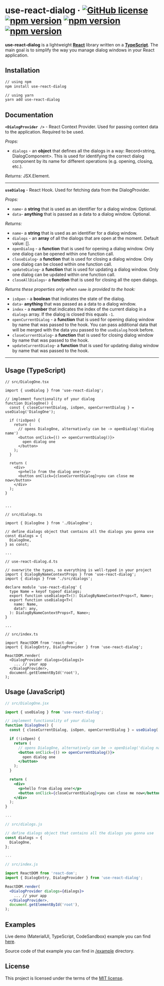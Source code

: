 # use-react-dialog &middot; [![GitHub license](https://img.shields.io/badge/license-MIT-blue.svg)](https://github.com/facebook/react/blob/master/LICENSE) [![npm version](https://img.shields.io/npm/v/use-react-dialog.svg?style=flat)](https://www.npmjs.com/package/use-react-dialog) [![npm version](https://img.shields.io/bundlephobia/min/use-react-dialog)](https://www.npmjs.com/package/use-react-dialog) [![npm version](https://img.shields.io/bundlephobia/minzip/use-react-dialog)](https://www.npmjs.com/package/use-react-dialog)

**use-react-dialog** is a lightweight [**React**](https://reactjs.org/) library written on a [**TypeScript**](https://www.typescriptlang.org/). The main goal is to simplify the way you manage dialog windows in your React application.

## Installation

```bash
// using npm
npm install use-react-dialog

// using yarn
yarn add use-react-dialog
```

## Documentation

**`<DialogProvider />`** - React Context Provider. Used for passing context data to the application. Required to be used.

_Props:_

- `dialogs` - an **object** that defines all the dialogs in a way: Record<string, DialogComponent>. This is used for identifying the correct dialog component by its name for different operations (e.g. opening, closing, etc.).

_Returns:_ JSX.Element.

---

**`useDialog`** - React Hook. Used for fetching data from the DialogProvider.

_Props:_

- `name`- a **string** that is used as an identifier for a dialog window. Optional.
- `data`- **anything** that is passed as a data to a dialog window. Optional.

_Returns:_

- `name`- a **string** that is used as an identifier for a dialog window.
- `dialogs` - an **array** of all the dialogs that are open at the moment. Default value: [].
- `openDialog` - a **function** that is used for opening a dialog window. Only one dialog can be opened within one function call.
- `closeDialog`- a **function** that is used for closing a dialog window. Only one dialog can be closed within one function call.
- `updateDialog`- a **function** that is used for updating a dialog window. Only one dialog can be updated within one function call.
- `closeAllDialogs`- a **function** that is used for closing all the open dialogs.

_Returns these properties only when `name` is provided to the hook:_

- `isOpen` - a **boolean** that indicates the state of the dialog.
- `data`- **anything** that was passed as a data to a dialog window.
- `index` - a **number** that indicates the index of the current dialog in a `dialogs` array. If the dialog is closed this equals `-1`.
- `openCurrentDialog` - a **function** that is used for opening dialog window by name that was passed to the hook. You can pass additional data that will be merged with the data you passed to the `useDialog` hook before.
- `closeCurrentDialog`- a **function** that is used for closing dialog window by name that was passed to the hook.
- `updateCurrentDialog`- a **function** that is used for updating dialog window by name that was passed to the hook.

---

## Usage (**TypeScript**)

```tsx
// src/DialogOne.tsx

import { useDialog } from 'use-react-dialog';

// implement functionality of your dialog
function DialogOne() {
  const { closeCurrentDialog, isOpen, openCurrentDialog } = useDialog('DialogOne');

  if (!isOpen) {
    return (
      // opens DialogOne, alternatively can be -> openDialog('dialog name')
      <button onClick={() => openCurrentDialog()}>
        open dialog one
      </button>
    );
  }

  return (
    <div>
      <p>hello from the dialog one!</p>
      <button onClick={closeCurrentDialog}>you can close me now</button>
    </div>
  );
}


...

// src/dialogs.ts

import { DialogOne } from './DialogOne';

// define dialogs object that contains all the dialogs you gonna use
const dialogs = {
  DialogOne,
} as const;

...

// use-react-dialog.d.ts

// overwrite the types, so everything is well-typed in your project
import { DialogByNameContextProps } from 'use-react-dialog';
import { dialogs } from './src/dialogs';

declare module 'use-react-dialog' {
  type Name = keyof typeof dialogs;
  export function useDialog<T>(): DialogByNameContextProps<T, Name>;
  export function useDialog<T>(
    name: Name,
    data?: any,
  ): DialogByNameContextProps<T, Name>;
}

...

// src/index.ts

import ReactDOM from 'react-dom';
import { DialogEntry, DialogProvider } from 'use-react-dialog';

ReactDOM.render(
  <DialogProvider dialogs={dialogs}>
    ... // your app
  </DialogProvider>,
  document.getElementById('root'),
);
```

## Usage (**JavaScript**)

```jsx
// src/DialogOne.jsx

import { useDialog } from 'use-react-dialog';

// implement functionality of your dialog
function DialogOne() {
  const { closeCurrentDialog, isOpen, openCurrentDialog } = useDialog('DialogOne');

  if (!isOpen) {
    return (
      // opens DialogOne, alternatively can be -> openDialog('dialog name')
      <button onClick={() => openCurrentDialog()}>
        open dialog one
      </button>
    );
  }

  return (
    <div>
      <p>hello from dialog one!</p>
      <button onClick={closeCurrentDialog}>you can close me now</button>
    </div>
  );
}

...

// src/dialogs.js

// define dialogs object that contains all the dialogs you gonna use
const dialogs = {
  DialogOne,
};

...

// src/index.js

import ReactDOM from 'react-dom';
import { DialogEntry, DialogProvider } from 'use-react-dialog';

ReactDOM.render(
  <DialogProvider dialogs={dialogs}>
    ... // your app
  </DialogProvider>,
  document.getElementById('root'),
);
```

## Examples

Live demo (MaterialUI, TypeScript, CodeSandbox) example you can find [here](https://codesandbox.io/s/use-react-dialog-example-ts-12ljn8).

Source code of that example you can find in [/example](/example) directory.

## License

This project is licensed under the terms of the [MIT license](/LICENSE).
